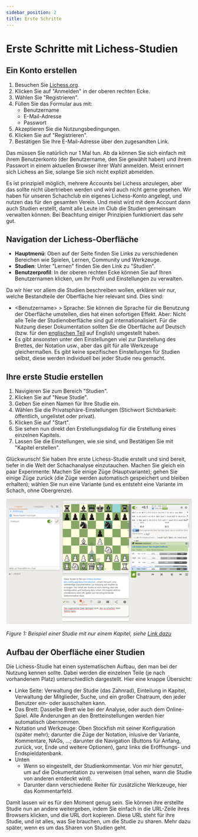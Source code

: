 ```yaml
---
sidebar_position: 2
title: Erste Schritte
---
```

# Erste Schritte mit Lichess-Studien

## Ein Konto erstellen

1. Besuchen Sie [Lichess.org](https://lichess.org).
2. Klicken Sie auf "Anmelden" in der oberen rechten Ecke.
3. Wählen Sie "Registrieren".
4. Füllen Sie das Formular aus mit:
   - Benutzername
   - E-Mail-Adresse
   - Passwort
5. Akzeptieren Sie die Nutzungsbedingungen.
6. Klicken Sie auf "Registrieren".
7. Bestätigen Sie Ihre E-Mail-Adresse über den zugesandten Link.

Das müssen Sie natürlich nur 1 Mal tun. Ab da können Sie sich einfach mit ihrem Benutzerkonto (der Benutzername, den Sie gewählt haben) und ihrem Passwort in einem aktuellen Browser ihrer Wahl anmelden. Meist erinnert sich Lichess an Sie, solange Sie sich nicht explizit abmelden.

Es ist prinzipiell möglich, mehrere Accounts bei Lichess anzulegen, aber das sollte nicht übertrieben werden und wird auch nicht gerne gesehen. Wir haben für unseren Schachclub ein eigenes Lichess-Konto angelegt, und nutzen das für den gesamten Verein. Und meist wird mit dem Account dann auch Studien erstellt, damit alle Leute im Club die Studien gemeinsam verwalten können. Bei Beachtung einiger Prinzipien funktioniert das sehr gut.

## Navigation der Lichess-Oberfläche

- **Hauptmenü**: Oben auf der Seite finden Sie Links zu verschiedenen Bereichen wie Spielen, Lernen, Community und Werkzeuge.
- **Studien**: Unter "Lernen" finden Sie den Link zu "Studien".
- **Benutzerprofil**: In der oberen rechten Ecke können Sie auf Ihren Benutzernamen klicken, um Ihr Profil und Einstellungen zu verwalten.

Da wir hier vor allem die Studien beschreiben wollen, erklären wir nur, welche Bestandteile der Oberfläche hier relevant sind. Dies sind:

* \<Benutzername\> > Sprache: Sie können die Sprache für die Benutzung der Oberfläche umstellen, dies hat einen sofortigen Effekt. Aber: Nicht alle Teile der Studienoberfläche sind gut internationalisiert. Für die Nutzung dieser Dokumentation sollten Sie die Oberfläche auf Deutsch (bzw. für den [englischen Teil](/en/docs/first-steps) auf English) umgestellt haben.
* Es gibt ansonsten unter den Einstellungen viel zur Darstellung des Brettes, der Notation usw., aber das gilt für alle Werkzeuge gleichermaßen. Es gibt keine spezifischen Einstellungen für Studien selbst, diese werden individuell bei jeder Studie neu gemacht.

## Ihre erste Studie erstellen

1. Navigieren Sie zum Bereich "Studien".
2. Klicken Sie auf "Neue Studie".
3. Geben Sie einen Namen für Ihre Studie ein.
4. Wählen Sie die Privatsphäre-Einstellungen (Stichwort Sichtbarkeit: öffentlich, ungelistet oder privat).
5. Klicken Sie auf "Start".
6. Sie sehen nun direkt den Erstellungsdialog für die Erstellung eines einzelnen Kapitels.
7. Lassen Sie die Einstellungen, wie sie sind, und Bestätigen Sie mit "Kapitel erstellen".

Glückwunsch! Sie haben Ihre erste Lichess-Studie erstellt und sind bereit, tiefer in die Welt der Schachanalyse einzutauchen. Machen Sie gleich ein paar Experimente: Machen Sie einige Züge (Hauptvariante); gehen Sie einige Züge zurück (die Züge werden automatisch gespeichert und bleiben erhalten); wählen Sie nun eine Variante (und es entsteht eine Variante im Schach, ohne Obergrenze).

![Lichess study interface](images/01_intro.png "Oberfläche von Lichess-Studien")

*Figure 1: Beispiel einer Studie mit nur einem Kapitel, siehe [Link dazu](https://lichess.org/study/G0W09DYp/EWTIrVwa#last)*

## Aufbau der Oberfläche einer Studien

Die Lichess-Studie hat einen systematischen Aufbau, den man bei der Nutzung kennen sollte. Dabei werden die einzelnen Teile (je nach vorhandenem Platz) unterschiedlich dargestellt. Hier eine knappe Übersicht:

* Linke Seite: Verwaltung der Studie (das Zahnrad), Einteilung in Kapitel, Verwaltung der Mitglieder, Suche, und ein großer Chatraum, den jeder Benutzer ein- oder ausschalten kann.
* Das Brett: Dasselbe Brett wie bei der Analyse, oder auch dem Online-Spiel. Alle Änderungen an den Bretteinstellungen werden hier automatisch übernommen.
* Notation und Werkzeuge: Oben Stockfish mit seiner Konfiguration (später mehr); darunter die Züge der Notation, inlusive der Variante, Kommentare, NAGs, ...; darunter die Navigation (Buttons für Anfang, zurück, vor, Ende und weitere Optionen), ganz links die Eröffnungs- und Endspieldatenbank.
* Unten
  * Wenn so eingestellt, der Studienkommentar. Von mir hier genutzt, um auf die Dokumentation zu verweisen (mal sehen, wann die Studie von anderen entdeckt wird).
  * Darunter dann verschiedene Reiter für zusätzliche Werkzeuge, hier das Kommentarfeld.

Damit lassen wir es für den Moment genug sein. Sie können ihre erstellte Studie nun an andere weitergeben, indem Sie einfach in die URL-Zeile ihres Browsers klicken, und die URL dort kopieren. Diese URL steht für ihre Studie, und ist alles, was Sie brauchen, um die Studie zu sharen. Mehr dazu später, wenn es um das Sharen von Studien geht.
